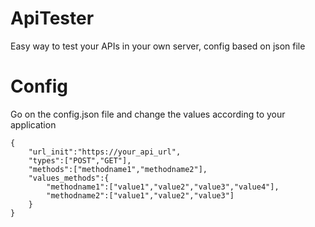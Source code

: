 # ApiTester
Easy way to test your APIs in your own server, config based on json file

# Config

Go on the config.json file and change the values according to your application

    {
        "url_init":"https://your_api_url",
        "types":["POST","GET"],
        "methods":["methodname1","methodname2"],
        "values_methods":{
            "methodname1":["value1","value2","value3","value4"],
            "methodname2":["value1","value2","value3"]
        }
    }


